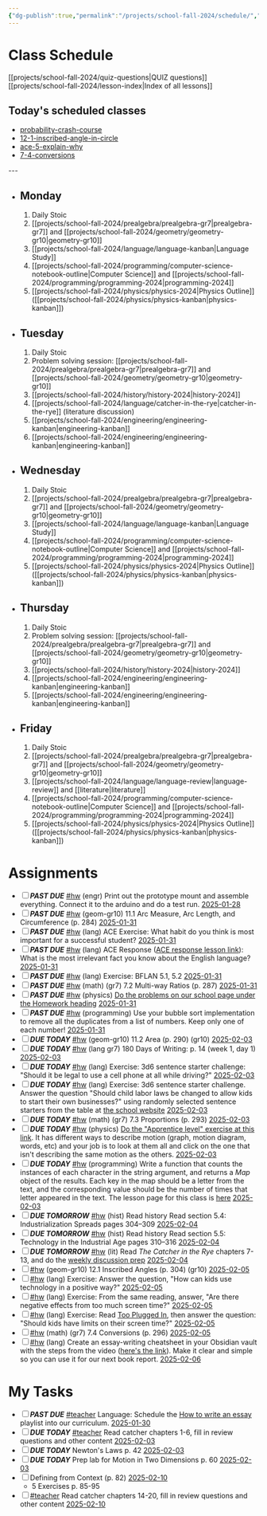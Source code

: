 ```yaml
---
{"dg-publish":true,"permalink":"/projects/school-fall-2024/schedule/","tags":["gardenEntry"]}
---
```



# Class Schedule

[[projects/school-fall-2024/quiz-questions\|QUIZ questions]]
[[projects/school-fall-2024/lesson-index\|Index of all lessons]]

## Today's scheduled classes

<div><ul class="dataview list-view-ul"><li><span><a data-tooltip-position="top" aria-label="projects/school-fall-2024/act-prep/lessons/probability-crash-course.md" data-href="projects/school-fall-2024/act-prep/lessons/probability-crash-course.md" href="projects/school-fall-2024/act-prep/lessons/probability-crash-course.md" class="internal-link" target="_blank" rel="noopener nofollow">probability-crash-course</a></span></li><li><span><a data-tooltip-position="top" aria-label="projects/school-fall-2024/geometry/lessons/12-1-inscribed-angle-in-circle.md" data-href="projects/school-fall-2024/geometry/lessons/12-1-inscribed-angle-in-circle.md" href="projects/school-fall-2024/geometry/lessons/12-1-inscribed-angle-in-circle.md" class="internal-link" target="_blank" rel="noopener nofollow">12-1-inscribed-angle-in-circle</a></span></li><li><span><a data-tooltip-position="top" aria-label="projects/school-fall-2024/language/lessons/ace-5-explain-why.md" data-href="projects/school-fall-2024/language/lessons/ace-5-explain-why.md" href="projects/school-fall-2024/language/lessons/ace-5-explain-why.md" class="internal-link" target="_blank" rel="noopener nofollow">ace-5-explain-why</a></span></li><li><span><a data-tooltip-position="top" aria-label="projects/school-fall-2024/prealgebra/lessons/7-4-conversions.md" data-href="projects/school-fall-2024/prealgebra/lessons/7-4-conversions.md" href="projects/school-fall-2024/prealgebra/lessons/7-4-conversions.md" class="internal-link" target="_blank" rel="noopener nofollow">7-4-conversions</a></span></li></ul></div>
---


- ## Monday

    1. Daily Stoic
    2. [[projects/school-fall-2024/prealgebra/prealgebra-gr7\|prealgebra-gr7]] and [[projects/school-fall-2024/geometry/geometry-gr10\|geometry-gr10]]
    3. [[projects/school-fall-2024/language/language-kanban\|Language Study]]
    4. [[projects/school-fall-2024/programming/computer-science-notebook-outline\|Computer Science]] and [[projects/school-fall-2024/programming/programming-2024\|programming-2024]]
    5. [[projects/school-fall-2024/physics/physics-2024\|Physics Outline]]  ([[projects/school-fall-2024/physics/physics-kanban\|physics-kanban]])

- ## Tuesday

    1. Daily Stoic
    2. Problem solving session: [[projects/school-fall-2024/prealgebra/prealgebra-gr7\|prealgebra-gr7]] and [[projects/school-fall-2024/geometry/geometry-gr10\|geometry-gr10]]
    3. [[projects/school-fall-2024/history/history-2024\|history-2024]]
    4. [[projects/school-fall-2024/language/catcher-in-the-rye\|catcher-in-the-rye]] (literature discussion)
    5. [[projects/school-fall-2024/engineering/engineering-kanban\|engineering-kanban]]
    6. [[projects/school-fall-2024/engineering/engineering-kanban\|engineering-kanban]]

- ## Wednesday

    1. Daily Stoic
    2. [[projects/school-fall-2024/prealgebra/prealgebra-gr7\|prealgebra-gr7]] and [[projects/school-fall-2024/geometry/geometry-gr10\|geometry-gr10]]
    3. [[projects/school-fall-2024/language/language-kanban\|Language Study]]
    4. [[projects/school-fall-2024/programming/computer-science-notebook-outline\|Computer Science]] and [[projects/school-fall-2024/programming/programming-2024\|programming-2024]]
    5. [[projects/school-fall-2024/physics/physics-2024\|Physics Outline]]  ([[projects/school-fall-2024/physics/physics-kanban\|physics-kanban]])

- ## Thursday
    1. Daily Stoic
    2. Problem solving session: [[projects/school-fall-2024/prealgebra/prealgebra-gr7\|prealgebra-gr7]] and [[projects/school-fall-2024/geometry/geometry-gr10\|geometry-gr10]] 
    3. [[projects/school-fall-2024/history/history-2024\|history-2024]]
    4. [[projects/school-fall-2024/engineering/engineering-kanban\|engineering-kanban]]
    5. [[projects/school-fall-2024/engineering/engineering-kanban\|engineering-kanban]]

- ## Friday

    1. Daily Stoic
    2. [[projects/school-fall-2024/prealgebra/prealgebra-gr7\|prealgebra-gr7]] and [[projects/school-fall-2024/geometry/geometry-gr10\|geometry-gr10]]
    3. [[projects/school-fall-2024/language/language-review\|language-review]] and [[literature\|literature]]
    4. [[projects/school-fall-2024/programming/computer-science-notebook-outline\|Computer Science]] and [[projects/school-fall-2024/programming/programming-2024\|programming-2024]]
    5. [[projects/school-fall-2024/physics/physics-2024\|Physics Outline]]  ([[projects/school-fall-2024/physics/physics-kanban\|physics-kanban]])

# Assignments

<div><ul class="contains-task-list"><li data-task=" " class="dataview task-list-item"><input type="checkbox" class="dataview task-list-item-checkbox"><span><strong><em>PAST DUE</em></strong> <a href="#hw" class="tag" target="_blank" rel="noopener nofollow">#hw</a> (engr) Print out the prototype mount and assemble everything. Connect it to the arduino and do a test run. <a data-href="2025-01-28" href="2025-01-28" class="internal-link" target="_blank" rel="noopener nofollow">2025-01-28</a></span></li><li data-task=" " class="dataview task-list-item"><input type="checkbox" class="dataview task-list-item-checkbox"><span><strong><em>PAST DUE</em></strong> <a href="#hw" class="tag" target="_blank" rel="noopener nofollow">#hw</a> (geom-gr10) 11.1 Arc Measure, Arc Length, and Circumference  (p. 284) <a data-href="2025-01-31" href="2025-01-31" class="internal-link" target="_blank" rel="noopener nofollow">2025-01-31</a></span></li><li data-task=" " class="dataview task-list-item"><input type="checkbox" class="dataview task-list-item-checkbox"><span><strong><em>PAST DUE</em></strong> <a href="#hw" class="tag" target="_blank" rel="noopener nofollow">#hw</a> (lang) ACE Exercise: What habit do you think is most important for a successful student?  <a data-href="2025-01-31" href="2025-01-31" class="internal-link" target="_blank" rel="noopener nofollow">2025-01-31</a></span></li><li data-task=" " class="dataview task-list-item"><input type="checkbox" class="dataview task-list-item-checkbox"><span><strong><em>PAST DUE</em></strong> <a href="#hw" class="tag" target="_blank" rel="noopener nofollow">#hw</a> (lang) ACE Response (<a data-tooltip-position="top" aria-label="https://school.ginosterous.com/projects/school-fall-2024/language/lessons/answer-cite-elaborate-intro" rel="noopener nofollow" class="external-link" href="https://school.ginosterous.com/projects/school-fall-2024/language/lessons/answer-cite-elaborate-intro" target="_blank">ACE response lesson link</a>): What is the most irrelevant fact you know about the English language? <a data-href="2025-01-31" href="2025-01-31" class="internal-link" target="_blank" rel="noopener nofollow">2025-01-31</a></span></li><li data-task=" " class="dataview task-list-item"><input type="checkbox" class="dataview task-list-item-checkbox"><span><strong><em>PAST DUE</em></strong> <a href="#hw" class="tag" target="_blank" rel="noopener nofollow">#hw</a> (lang) Exercise: BFLAN 5.1, 5.2  <a data-href="2025-01-31" href="2025-01-31" class="internal-link" target="_blank" rel="noopener nofollow">2025-01-31</a></span></li><li data-task=" " class="dataview task-list-item"><input type="checkbox" class="dataview task-list-item-checkbox"><span><strong><em>PAST DUE</em></strong> <a href="#hw" class="tag" target="_blank" rel="noopener nofollow">#hw</a> (math) (gr7) 7.2 Multi-way Ratios (p. 287) <a data-href="2025-01-31" href="2025-01-31" class="internal-link" target="_blank" rel="noopener nofollow">2025-01-31</a></span></li><li data-task=" " class="dataview task-list-item"><input type="checkbox" class="dataview task-list-item-checkbox"><span><strong><em>PAST DUE</em></strong> <a href="#hw" class="tag" target="_blank" rel="noopener nofollow">#hw</a> (physics)  <a data-tooltip-position="top" aria-label="https://school.ginosterous.com/projects/school-fall-2024/physics/lessons/motion-in-2d" rel="noopener nofollow" class="external-link" href="https://school.ginosterous.com/projects/school-fall-2024/physics/lessons/motion-in-2d" target="_blank">Do the problems on our school page under the Homework heading</a> <a data-href="2025-01-31" href="2025-01-31" class="internal-link" target="_blank" rel="noopener nofollow">2025-01-31</a></span></li><li data-task=" " class="dataview task-list-item"><input type="checkbox" class="dataview task-list-item-checkbox"><span><strong><em>PAST DUE</em></strong> <a href="#hw" class="tag" target="_blank" rel="noopener nofollow">#hw</a> (programming) Use your bubble sort implementation to remove all the duplicates from a list of numbers. Keep only one of each number! <a data-href="2025-01-31" href="2025-01-31" class="internal-link" target="_blank" rel="noopener nofollow">2025-01-31</a></span></li><li data-task=" " class="dataview task-list-item"><input type="checkbox" class="dataview task-list-item-checkbox"><span><strong><em>DUE TODAY</em></strong> <a href="#hw" class="tag" target="_blank" rel="noopener nofollow">#hw</a> (geom-gr10) 11.2 Area  (p. 290) (gr10) <a data-href="2025-02-03" href="2025-02-03" class="internal-link" target="_blank" rel="noopener nofollow">2025-02-03</a></span></li><li data-task=" " class="dataview task-list-item"><input type="checkbox" class="dataview task-list-item-checkbox"><span><strong><em>DUE TODAY</em></strong> <a href="#hw" class="tag" target="_blank" rel="noopener nofollow">#hw</a> (lang gr7) 180 Days of Writing: p. 14 (week 1, day 1) <a data-href="2025-02-03" href="2025-02-03" class="internal-link" target="_blank" rel="noopener nofollow">2025-02-03</a></span></li><li data-task=" " class="dataview task-list-item"><input type="checkbox" class="dataview task-list-item-checkbox"><span><strong><em>DUE TODAY</em></strong> <a href="#hw" class="tag" target="_blank" rel="noopener nofollow">#hw</a> (lang) Exercise: 3d6 sentence starter challenge: "Should it be legal to use a cell phone at all while driving?" <a data-href="2025-02-03" href="2025-02-03" class="internal-link" target="_blank" rel="noopener nofollow">2025-02-03</a></span></li><li data-task=" " class="dataview task-list-item"><input type="checkbox" class="dataview task-list-item-checkbox"><span><strong><em>DUE TODAY</em></strong> <a href="#hw" class="tag" target="_blank" rel="noopener nofollow">#hw</a> (lang) Exercise: 3d6 sentence starter challenge. Answer the question "Should child labor laws be changed to allow kids to start their own businesses?" using randomly selected sentence starters from the table at <a data-tooltip-position="top" aria-label="https://school.ginosterous.com/projects/school-fall-2024/language/lessons/ace-2-sentence-starters" rel="noopener nofollow" class="external-link" href="https://school.ginosterous.com/projects/school-fall-2024/language/lessons/ace-2-sentence-starters" target="_blank">the school website</a> <a data-href="2025-02-03" href="2025-02-03" class="internal-link" target="_blank" rel="noopener nofollow">2025-02-03</a></span></li><li data-task=" " class="dataview task-list-item"><input type="checkbox" class="dataview task-list-item-checkbox"><span><strong><em>DUE TODAY</em></strong> <a href="#hw" class="tag" target="_blank" rel="noopener nofollow">#hw</a> (math) (gr7) 7.3 Proportions (p. 293) <a data-href="2025-02-03" href="2025-02-03" class="internal-link" target="_blank" rel="noopener nofollow">2025-02-03</a></span></li><li data-task=" " class="dataview task-list-item"><input type="checkbox" class="dataview task-list-item-checkbox"><span><strong><em>DUE TODAY</em></strong> <a href="#hw" class="tag" target="_blank" rel="noopener nofollow">#hw</a> (physics) <a data-tooltip-position="top" aria-label="https://www.physicsclassroom.com/Concept-Builders/Kinematics/Which-One-Doesnt-Belong/Concept-Builder" rel="noopener nofollow" class="external-link" href="https://www.physicsclassroom.com/Concept-Builders/Kinematics/Which-One-Doesnt-Belong/Concept-Builder" target="_blank">Do the "Apprentice level" exercise at this link</a>. It has different ways to describe motion (graph, motion diagram, words, etc) and your job is to look at them all and click on the one that isn't describing the same motion as the others. <a data-href="2025-02-03" href="2025-02-03" class="internal-link" target="_blank" rel="noopener nofollow">2025-02-03</a></span></li><li data-task=" " class="dataview task-list-item"><input type="checkbox" class="dataview task-list-item-checkbox"><span><strong><em>DUE TODAY</em></strong> <a href="#hw" class="tag" target="_blank" rel="noopener nofollow">#hw</a> (programming) Write a function that counts the instances of each character in the string argument, and returns a <em>Map</em> object of the results. Each key in the map should be a letter from the text, and the corresponding value should be the number of times that letter appeared in the text. The lesson page for this class is <a data-tooltip-position="top" aria-label="https://school.ginosterous.com/projects/school-fall-2024/programming/lessons/more-arrays-and-loops" rel="noopener nofollow" class="external-link" href="https://school.ginosterous.com/projects/school-fall-2024/programming/lessons/more-arrays-and-loops" target="_blank">here</a> <a data-href="2025-02-03" href="2025-02-03" class="internal-link" target="_blank" rel="noopener nofollow">2025-02-03</a></span></li><li data-task=" " class="dataview task-list-item"><input type="checkbox" class="dataview task-list-item-checkbox"><span><strong><em>DUE TOMORROW</em></strong> <a href="#hw" class="tag" target="_blank" rel="noopener nofollow">#hw</a> (hist) Read history  Read section 5.4: Industrialization Spreads pages 304–309 <a data-href="2025-02-04" href="2025-02-04" class="internal-link" target="_blank" rel="noopener nofollow">2025-02-04</a></span></li><li data-task=" " class="dataview task-list-item"><input type="checkbox" class="dataview task-list-item-checkbox"><span><strong><em>DUE TOMORROW</em></strong> <a href="#hw" class="tag" target="_blank" rel="noopener nofollow">#hw</a> (hist) Read history  Read section 5.5: Technology in the Industrial Age pages 310–316 <a data-href="2025-02-04" href="2025-02-04" class="internal-link" target="_blank" rel="noopener nofollow">2025-02-04</a></span></li><li data-task=" " class="dataview task-list-item"><input type="checkbox" class="dataview task-list-item-checkbox"><span><strong><em>DUE TOMORROW</em></strong> <a href="#hw" class="tag" target="_blank" rel="noopener nofollow">#hw</a> (lit) Read <em>The Catcher in the Rye</em> chapters 7-13, and do the <a data-tooltip-position="top" aria-label="https://school.ginosterous.com/projects/school-fall-2024/language/catcher-in-the-rye" rel="noopener nofollow" class="external-link" href="https://school.ginosterous.com/projects/school-fall-2024/language/catcher-in-the-rye" target="_blank">weekly discussion prep</a> <a data-href="2025-02-04" href="2025-02-04" class="internal-link" target="_blank" rel="noopener nofollow">2025-02-04</a></span></li><li data-task=" " class="dataview task-list-item"><input type="checkbox" class="dataview task-list-item-checkbox"><span><a href="#hw" class="tag" target="_blank" rel="noopener nofollow">#hw</a> (geom-gr10) 12.1 Inscribed Angles  (p. 304) (gr10) <a data-href="2025-02-05" href="2025-02-05" class="internal-link" target="_blank" rel="noopener nofollow">2025-02-05</a></span></li><li data-task=" " class="dataview task-list-item"><input type="checkbox" class="dataview task-list-item-checkbox"><span><a href="#hw" class="tag" target="_blank" rel="noopener nofollow">#hw</a> (lang) Exercise: Answer the question, "How can kids use technology in a positive way?" <a data-href="2025-02-05" href="2025-02-05" class="internal-link" target="_blank" rel="noopener nofollow">2025-02-05</a></span></li><li data-task=" " class="dataview task-list-item"><input type="checkbox" class="dataview task-list-item-checkbox"><span><a href="#hw" class="tag" target="_blank" rel="noopener nofollow">#hw</a> (lang) Exercise: From the same reading, answer, "Are there negative effects from too much screen time?" <a data-href="2025-02-05" href="2025-02-05" class="internal-link" target="_blank" rel="noopener nofollow">2025-02-05</a></span></li><li data-task=" " class="dataview task-list-item"><input type="checkbox" class="dataview task-list-item-checkbox"><span><a href="#hw" class="tag" target="_blank" rel="noopener nofollow">#hw</a> (lang) Exercise: Read <a data-tooltip-position="top" aria-label="https://school.ginosterous.com/projects/school-fall-2024/language/lessons/ace-5-explain-why" rel="noopener nofollow" class="external-link" href="https://school.ginosterous.com/projects/school-fall-2024/language/lessons/ace-5-explain-why" target="_blank">Too Plugged In</a>, then answer the question: "Should kids have limits on their screen time?" <a data-href="2025-02-05" href="2025-02-05" class="internal-link" target="_blank" rel="noopener nofollow">2025-02-05</a></span></li><li data-task=" " class="dataview task-list-item"><input type="checkbox" class="dataview task-list-item-checkbox"><span><a href="#hw" class="tag" target="_blank" rel="noopener nofollow">#hw</a> (math) (gr7) 7.4 Conversions (p. 296) <a data-href="2025-02-05" href="2025-02-05" class="internal-link" target="_blank" rel="noopener nofollow">2025-02-05</a></span></li><li data-task=" " class="dataview task-list-item"><input type="checkbox" class="dataview task-list-item-checkbox"><span><a href="#hw" class="tag" target="_blank" rel="noopener nofollow">#hw</a> (lang) Create an essay-writing cheatsheet in your Obsidian vault with the steps from the video (<a data-tooltip-position="top" aria-label="https://www.youtube.com/watch?v=Idb86apbrbY&amp;list=PLY2iGpRrMhnGuZTxNoWT7o-YAlv4hFYsQ&amp;index=26&amp;pp=iAQB" rel="noopener nofollow" class="external-link" href="https://www.youtube.com/watch?v=Idb86apbrbY&amp;list=PLY2iGpRrMhnGuZTxNoWT7o-YAlv4hFYsQ&amp;index=26&amp;pp=iAQB" target="_blank">here's the link</a>). Make it clear and simple so you can use it for our next book report. <a data-href="2025-02-06" href="2025-02-06" class="internal-link" target="_blank" rel="noopener nofollow">2025-02-06</a></span></li></ul></div>

# My Tasks

<div><ul class="contains-task-list"><li data-task=" " class="dataview task-list-item"><input type="checkbox" class="dataview task-list-item-checkbox"><span><strong><em>PAST DUE</em></strong> <a href="#teacher" class="tag" target="_blank" rel="noopener nofollow">#teacher</a> Language: Schedule the <a data-tooltip-position="top" aria-label="https://www.youtube.com/playlist?list=PLY2iGpRrMhnGuZTxNoWT7o-YAlv4hFYsQ" rel="noopener nofollow" class="external-link" href="https://www.youtube.com/playlist?list=PLY2iGpRrMhnGuZTxNoWT7o-YAlv4hFYsQ" target="_blank">How to write an essay</a> playlist into our curriculum. <a data-href="2025-01-30" href="2025-01-30" class="internal-link" target="_blank" rel="noopener nofollow">2025-01-30</a></span></li><li data-task=" " class="dataview task-list-item"><input type="checkbox" class="dataview task-list-item-checkbox"><span><strong><em>DUE TODAY</em></strong> <a href="#teacher" class="tag" target="_blank" rel="noopener nofollow">#teacher</a> Read catcher chapters 1-6, fill in review questions and other content <a data-href="2025-02-03" href="2025-02-03" class="internal-link" target="_blank" rel="noopener nofollow">2025-02-03</a></span></li><li data-task=" " class="dataview task-list-item"><input type="checkbox" class="dataview task-list-item-checkbox"><span><strong><em>DUE TODAY</em></strong> Newton's Laws p. 42 <a data-href="2025-02-03" href="2025-02-03" class="internal-link" target="_blank" rel="noopener nofollow">2025-02-03</a></span></li><li data-task=" " class="dataview task-list-item"><input type="checkbox" class="dataview task-list-item-checkbox"><span><strong><em>DUE TODAY</em></strong> Prep lab for Motion in Two Dimensions p. 60 <a data-href="2025-02-03" href="2025-02-03" class="internal-link" target="_blank" rel="noopener nofollow">2025-02-03</a></span></li><li data-task=" " class="dataview task-list-item"><input type="checkbox" class="dataview task-list-item-checkbox"><span>Defining from Context (p. 82) <a data-href="2025-02-10" href="2025-02-10" class="internal-link" target="_blank" rel="noopener nofollow">2025-02-10</a></span><ul class="contains-task-list"><li class="dataview task-list-basic-item"><span>5 Exercises p. 85-95</span></li></ul></li><li data-task=" " class="dataview task-list-item"><input type="checkbox" class="dataview task-list-item-checkbox"><span><a href="#teacher" class="tag" target="_blank" rel="noopener nofollow">#teacher</a> Read catcher chapters 14-20, fill in review questions and other content <a data-href="2025-02-10" href="2025-02-10" class="internal-link" target="_blank" rel="noopener nofollow">2025-02-10</a></span></li></ul></div>